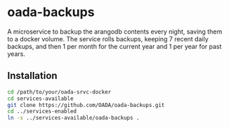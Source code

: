 # oada-backups

A microservice to backup the arangodb contents every night, saving them to a docker volume.  The service rolls
backups, keeping 7 recent daily backups, and then 1 per month for the current year and 1 per year for past years.

## Installation
```bash
cd /path/to/your/oada-srvc-docker
cd services-available
git clone https://github.com/OADA/oada-backups.git
cd ../services-enabled
ln -s ../services-available/oada-backups .
```


